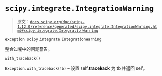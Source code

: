 # `scipy.integrate.IntegrationWarning`

> 原文：[`docs.scipy.org/doc/scipy-1.12.0/reference/generated/scipy.integrate.IntegrationWarning.html#scipy.integrate.IntegrationWarning`](https://docs.scipy.org/doc/scipy-1.12.0/reference/generated/scipy.integrate.IntegrationWarning.html#scipy.integrate.IntegrationWarning)

```py
exception scipy.integrate.IntegrationWarning
```

整合过程中的问题警告。

```py
with_traceback()
```

`Exception.with_traceback(tb)` – 设置 self.__traceback__ 为 tb 并返回 self。
